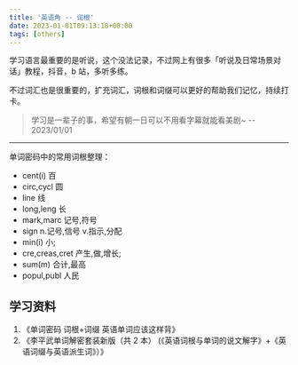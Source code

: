 ```yaml
---
title: '英语角 -- 词根'
date: 2023-01-01T09:13:18+08:00
tags: [others]
---
```


学习语言最重要的是听说，这个没法记录，不过网上有很多「听说及日常场景对话」教程，抖音，b 站，多听多练。

不过词汇也是很重要的，扩充词汇，词根和词缀可以更好的帮助我们记忆，持续打卡。

> 学习是一辈子的事，希望有朝一日可以不用看字幕就能看美剧~ -- 2023/01/01

---

单词密码中的常用词根整理：

- cent(i)           百
- circ,cycl         圆
- line              线
- long,leng         长
- mark,marc         记号,符号
- sign              n.记号,信号 v.指示,分配
- min(i)            小;
- cre,creas,cret    产生,做,增长;
- sum(m)            合计,最高
- popul,publ        人民


## 学习资料

1. 《单词密码 词根+词缀 英语单词应该这样背》
2. 《李平武单词解密套装新版（共 2 本） (《英语词根与单词的说文解字》+《英语词缀与英语派生词》）》
